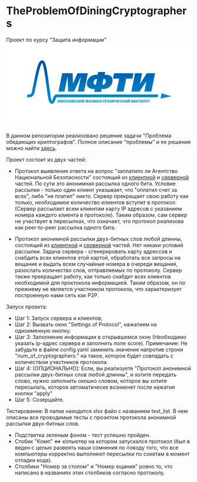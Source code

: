 # TheProblemOfDiningCryptographers
Проект по курсу "Защита информации"
![](MIPT_logo.png)

В данном репозитории реализовано решение задачи "Проблема обедающих криптографов".
Полное описание "проблемы" и ее решения можно найти [здесь](https://ru.wikipedia.org/wiki/%D0%9F%D1%80%D0%BE%D0%B1%D0%BB%D0%B5%D0%BC%D0%B0_%D0%BE%D0%B1%D0%B5%D0%B4%D0%B0%D1%8E%D1%89%D0%B8%D1%85_%D0%BA%D1%80%D0%B8%D0%BF%D1%82%D0%BE%D0%B3%D1%80%D0%B0%D1%84%D0%BE%D0%B2#%D0%90%D0%BB%D1%8C%D1%82%D0%B5%D1%80%D0%BD%D0%B0%D1%82%D0%B8%D0%B2%D0%BD%D1%8B%D0%B5_%D0%B0%D0%BB%D1%84%D0%B0%D0%B2%D0%B8%D1%82%D1%8B_%D0%B8_%D0%BE%D0%BF%D0%B5%D1%80%D0%B0%D1%82%D0%BE%D1%80%D1%8B).

Проект состоит из двух частей:
* Протокол выявления ответа на вопрос "заплатило ли Агентство Национальной Безопасности" состоящий из [клиентной](Cpp_clients/DiningClient) и [серверной](Py_server/DiningServer) частей.
По сути это анонимная рассылка одного бита. Условие рассылки - только один клиент указывает, что "оплатил счет за всех", либо "не платил" никто. Сервер прекращает свою работу как только, необходимое количество клиентов вступит в протокол. 
(Сервер рассылает всем клиентам карту IP адресов с указанием номера каждого клиента в протоколе). Таким образом, сам сервер не участвует в пересылках, что означает, что протокол реализова как  peer-to-peer рассылка одного бита.

* Протокол анонимной рассылки двух-битных слов любой длинны, состоящий из [клиентной](Cpp_clients/DCNetworkClient) и [серверной](Py_server/DCNetworkServer) частей.
Нет никаки условий рассылки. Задача сервера - сгенерировать карту адрессов и снабдить всех клиентов этой картой, обработать все запросы на вещание и выдать всем случайные номера в очереди вещания, разослать количество слов, отправляемых по протоколу.
Сервер также прекращает работу, как только снабдит всех клиентов необходимой для проктокола информацией. Таким образом, он по прежнему не является участником протокола, что характеризует построенную нами сеть как P2P.

Запуск проекта:
* Шаг 1: Запуск сервера и клиентов;
* Шаг 2: Вызвать окно "Settings of Protocol", нажатием на одноименную кнопку.
* Шаг 3: Заполнение информации в открывшемся окне (Необходимо указать ip-адрес сервера и заполнить поле score). Примечание: Не забудьте в файле config.yaml заменить значение напротив строки "num_of_cryptographers:" на такое, которое будет совпадать с количеством участников протокола.
* Шаг 4: [ОПЦИОНАЛЬНО]: Если, вы реализуете "Протокол анонимной рассылки двух-битных слов любой длинны", и хотите передать слово, нужно заполнить окошко словом, которое вы хотите пересылать, которое автоматическе возникнет после нажатия кнопки "apply"
* Шаг 5: Созерцайте.

Тестирование:
В папке находится xlsx файл с названием test_list. В нем описаны все проводимые тесты с проэктом протокола анонимной рассылки двух-битных слов.
* Подстветка зеленым фоном - тест успешно пройден.
* Стобик "Комп" <=> копьютер на котором запускался протокол (был в веден с целью развеять наши сомнения по поводу того, что все компьютеры корректно выполняют пересылки по сокетам в момент отладки кода). 
* Столбики "Номер за столом" и "Номер ещания" ровно то, что написано в названиях этих столбиков согласно протоколу. 
